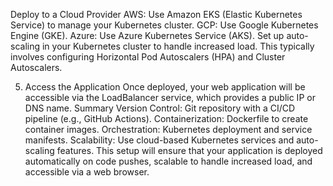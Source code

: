 Deploy to a Cloud Provider
AWS: Use Amazon EKS (Elastic Kubernetes Service) to manage your Kubernetes cluster.
GCP: Use Google Kubernetes Engine (GKE).
Azure: Use Azure Kubernetes Service (AKS).
Set up auto-scaling in your Kubernetes cluster to handle increased load. This typically involves configuring Horizontal Pod Autoscalers (HPA) and Cluster Autoscalers.

5. Access the Application
Once deployed, your web application will be accessible via the LoadBalancer service, which provides a public IP or DNS name.
Summary
Version Control: Git repository with a CI/CD pipeline (e.g., GitHub Actions).
Containerization: Dockerfile to create container images.
Orchestration: Kubernetes deployment and service manifests.
Scalability: Use cloud-based Kubernetes services and auto-scaling features.
This setup will ensure that your application is deployed automatically on code pushes, scalable to handle increased load, and accessible via a web browser.
